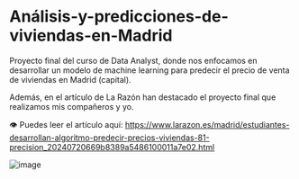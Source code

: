 # Análisis-y-predicciones-de-viviendas-en-Madrid
Proyecto final del curso de Data Analyst, donde nos enfocamos en desarrollar un modelo de machine learning para predecir el precio de venta de viviendas en Madrid (capital).

Además, en el artículo de La Razón han destacado el proyecto final que realizamos mis compañeros y yo.

👁 Puedes leer el artículo aquí: https://www.larazon.es/madrid/estudiantes-desarrollan-algoritmo-predecir-precios-viviendas-81-precision_20240720669b8389a5486100011a7e02.html


![image](https://github.com/user-attachments/assets/e20b7429-5027-4ef4-b8b2-9c238900a6fd)

